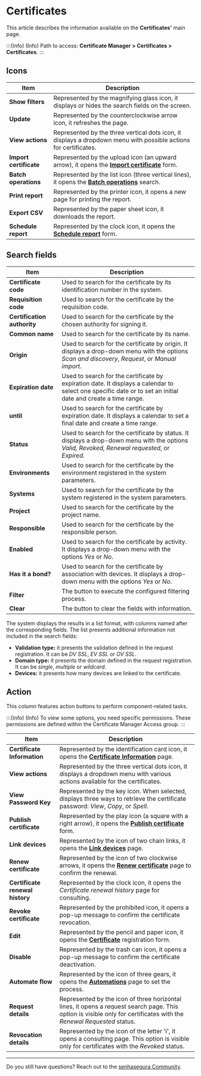 # Certificates

This article describes the information available on the **Certificates'** main page.

<!-- Fix callout -->
:::(Info) (Info)
Path to access: **Certificate Manager > Certificates > Certificates**.
:::

## Icons

<!-- Fix link -->
| Item | Description |
| --- | --- |
| **Show filters** |Represented by the magnifying glass icon, it displays or hides the search fields on the screen.|
| **Update** |Represented by the counterclockwise arrow icon, it refreshes the page.|
| **View actions** |Represented by the three vertical dots icon, it displays a dropdown menu with possible actions for certificates.|
| **Import certificate** |Represented by the upload icon (an upward arrow), it opens the **[Import certificate](/v3-33/docs/certificates-flow-how-to-import-certificate)** form.|
| **Batch operations** |Represented by the list icon (three vertical lines), it opens the **[Batch operations](/v3-33/docs/certificate-manager-batch-operations)** search.| 
| **Print report** |Represented by the printer icon, it opens a new page for printing the report.|
| **Export CSV** |Represented by the paper sheet icon, it downloads the report.|
| **Schedule report** |Represented by the clock icon, it opens the **[Schedule report](/v3-33/docs/general-information-how-to-issue-download-and-schedule-device-reports)** form.|

## Search fields

| Item | Description |
| --- | --- |
| **Certificate code** |Used to search for the certificate by its identification number in the system.|
| **Requisition code** |Used to search for the certificate by the requisition code.|
| **Certification authority** |Used to search for the certificate by the chosen authority for signing it.|
| **Common name** |Used to search for the certificate by its name. |
| **Origin** |Used to search for the certificate by origin. It displays a drop-down menu with the options *Scan and discovery*, *Request*, or *Manual import*. |
| **Expiration date** |Used to search for the certificate by expiration date. It displays a calendar to select one specific date or to set an initial date and create a time range.|
| **until** |Used to search for the certificate by expiration date. It displays a calendar to set a final date and create a time range.|
| **Status** |Used to search for the certificate by status. It displays a drop-down menu with the options *Valid, Revoked, Renewal requested*, or *Expired*.|
| **Environments** |Used to search for the certificate by the environment registered in the system parameters. |
| **Systems** |Used to search for the certificate by the system registered in the system parameters.|
| **Project** |Used to search for the certificate by the project name. |
| **Responsible** |Used to search for the certificate by the responsible person. |
| **Enabled** |Used to search for the certificate by activity. It displays a drop-down menu with the options *Yes* or *No*. |
| **Has it a bond?** |Used to search for the certificate by association with devices. It displays a drop-down menu with the options *Yes* or *No*. |
| **Filter** |The button to execute the configured filtering process.|
| **Clear** |The button to clear the fields with information.|

The system displays the results in a list format, with columns named after the corresponding fields. The list presents additional information not included in the search fields:

- **Validation type:** it presents the validation defined in the request registration. It can be *DV SSL*, *EV SSL* or *OV SSL*.
- **Domain type:** it presents the domain defined in the request registration. It can be *single*, *multiple* or *wildcard*.
- **Devices:** it presents how many devices are linked to the certificate.

## Action

This column features action buttons to perform component-related tasks.
<!-- Fix callout -->
:::(Info) (Info)
To view some options, you need specific permissions. These permissions are defined within the Certificate Manager Access group.
:::

<!-- Fix link -->
| Item | Description |
| --- | --- |
| **Certificate Information** |Represented by the identification card icon, it opens the **[Certificate Information](/v3-33/docs/certificate-manager-certificate-information)** page.|
| **View actions** |Represented by the three vertical dots icon, it displays a dropdown menu with various actions available for the certificates.|
| **View Password Key** |Represented by the key icon. When selected, displays three ways to retrieve the certificate password: *View*, *Copy*, or *Spell*.|
| **Publish certificate** |Represented by the play icon (a square with a right arrow), it opens the **[Publish certificate](/v3-33/docs/certificates-flow-how-to-publish-a-certificate)** form.|
| **Link devices** |Represented by the icon of two chain links, it opens the **[Link devices](/v3-33/docs/certificate-manager-settings-how-to-link-devices-certificate)** page.|
| **Renew certificate** |Represented by the icon of two clockwise arrows, it opens the **[Renew certificate](/v3-33/docs/certificates-flow-how-to-renew-a-certificate)** page to confirm the renewal.|
| **Certificate renewal history** |Represented by the clock icon, it opens the *Certificate renewal history* page for consulting.|
| **Revoke certificate** |Represented by the prohibited icon, it opens a pop-up message to confirm the certificate revocation.|
| **Edit** |Represented by the pencil and paper icon, it opens the **[Certificate](/v3-33/docs/certificate-manager-reference-certificate-form)** registration form.|
| **Disable** |Represented by the trash can icon, it opens a pop-up message to confirm the certificate deactivation.|
| **Automate flow** |Represented by the icon of three gears, it opens the **[Automations](/v3-33/docs/how-to-automate-the-lifecycle-of-a-certificate)** page to set the process.|
| **Request details** |Represented by the icon of three horizontal lines, it opens a request search page. This option is visible only for certificates with the *Renewal Requested* status.|
| **Revocation details** |Represented by the icon of the letter 'i', it opens a consulting page. This option is visible only for certificates with the *Revoked* status.|

---

Do you still have questions? Reach out to the [senhasegura Community](https://community.senhasegura.io/).
